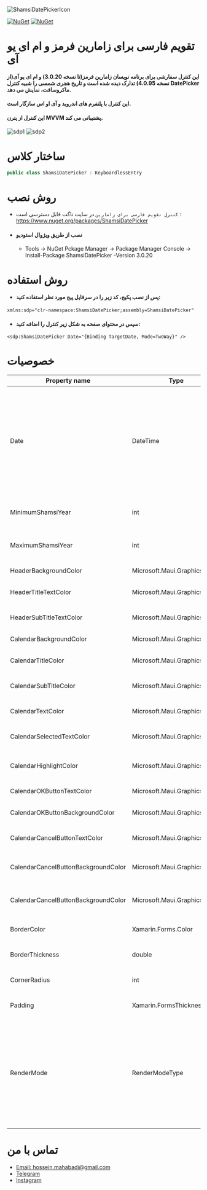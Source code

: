 ![ShamsiDatePickerIcon](https://user-images.githubusercontent.com/76768870/188611980-a9c6a0f6-f7bf-4224-a48b-c09fef5b837d.png)

[![NuGet](https://img.shields.io/nuget/v/ShamsiDatePicker.svg)](https://www.nuget.org/packages/ShamsiDatePicker/) 
[![NuGet](https://img.shields.io/nuget/dt/ShamsiDatePicker.svg)](https://www.nuget.org/packages/ShamsiDatePicker/)

# تقویم فارسی برای زامارین فرمز و ام ای یو آی
#### این کنترل سفارشی برای برنامه نویسان زامارین فرمز(تا نسخه 3.0.20) و ام ای یو آی(از نسخه 4.0.95) تدارک دیده شده است و تاریخ هجری شمسی را شبیه کنترل DatePicker ماکروسافت، نمایش می دهد.
#### این کنترل با پلتفرم های اندروید و آی او اس سازگار است.
#### این کنترل از پترن MVVM پشتیبانی می کند.

![sdp1](https://user-images.githubusercontent.com/76768870/188799594-599b7007-36ce-49ea-b086-a06c6692cce2.jpg)
![sdp2](https://user-images.githubusercontent.com/76768870/188799712-d23e72fb-634b-494f-a204-6811dedc3b53.jpg)

#  ساختار کلاس
```csharp
public class ShamsiDatePicker : KeyboardlessEntry
```
# روش نصب
- `کنترل تقویم فارسی برای زامارین` در سایت ناگت قابل دسترسی است : https://www.nuget.org/packages/ShamsiDatePicker
- #### نصب از طریق ویژوال استودیو
	- Tools -> NuGet Pckage Manager -> Package Manager Console -> Install-Package ShamsiDatePicker -Version 3.0.20

# روش استفاده
- #### پس از نصب پکیج، کد زیر را در سرفایل پیج مورد نظر استفاده کنید: 
```xaml
xmlns:sdp="clr-namespace:ShamsiDatePicker;assembly=ShamsiDatePicker" 
```

- #### سپس در محتوای صفحه به شکل زیر کنترل را اضافه کنید:
```xaml
<sdp:ShamsiDatePicker Date="{Binding TargetDate, Mode=TwoWay}" />
```

# خصوصیات
| Property name                    | Type         | Default value  | Bindable | Description                 |
| ----------------------------- | ----------- | --------------- | ---------- | ------------------------------------------ |
| Date | DateTime | DateTime.Now | ✅ | تاریخ انتخاب شده به هجری شمسی را  به میلادی ترجمه و در خود ذخیره می کند. تاریخ را از میلادی  به شمسی ترجمه کرده و در تقویم نمایش می دهد. |
| MinimumShamsiYear | int | 1300 | ✅ | کمترین سال شمسی قابل انتخاب از تقویم |
| MaximumShamsiYear | int | 1500 | ✅ | بیشترین سال شمسی قابل انتخاب از تقویم |
| HeaderBackgroundColor | Microsoft.Maui.Graphics.Color | Color.FromHex("#FF4081") | ✅ | رنگ سربرگ تقویم |
| HeaderTitleTextColor | Microsoft.Maui.Graphics.Color | Color.White | ✅ | رنگ متن عنوان سربرگ تقویم |
| HeaderSubTitleTextColor | Microsoft.Maui.Graphics.Color | Color.White | ✅ | رنگ متن زیر عنوان سربرگ تقویم |
| CalendarBackgroundColor| Microsoft.Maui.Graphics.Color | Color.White | ✅ | رنگ صفحه تقویم |
| CalendarTitleColor | Microsoft.Maui.Graphics.Color | Color.Black | ✅ | رنگ متن عنوان صفحه تقویم |
| CalendarSubTitleColor | Microsoft.Maui.Graphics.Color | Color.Black | ✅ | رنگ متن زیر عنوان صفحه تقویم |
| CalendarTextColor | Microsoft.Maui.Graphics.Color | Color.Black | ✅ | رنگ متن اعداد صفحه تقویم |
| CalendarSelectedTextColor | Microsoft.Maui.Graphics.Color | Color.White | ✅ | رنگ متن روز انتخاب شده صفحه تقویم |
| CalendarHighlightColor | Microsoft.Maui.Graphics.Color | Color.FromHex("#FF4081") | ✅ | رنگ هایلایت روز انتخاب شده صفحه تقویم |
| CalendarOKButtonTextColor | Microsoft.Maui.Graphics.Color | Color.FromHex("#FF4081") | ✅ | رنگ متن کلید انتخاب تقویم |
| CalendarOKButtonBackgroundColor | Microsoft.Maui.Graphics.Color | Color.Transparent | ✅ | رنگ پس زمینه کلید انتخاب تقویم |
| CalendarCancelButtonTextColor | Microsoft.Maui.Graphics.Color | Color.FromHex("#FF4081") | ✅ | رنگ پس زمینه کلید انتخاب تقویم |
| CalendarCancelButtonBackgroundColor | Microsoft.Maui.Graphics.Color | Color.Transparent | ✅ | رنگ پس زمینه کلید انصراف تقویم |
| CalendarCancelButtonBackgroundColor | Microsoft.Maui.Graphics.Color | Color.Transparent | ✅ | رنگ پس زمینه کلید انصراف تقویم |
| BorderColor | Xamarin.Forms.Color | Color.Black | ✅ | رنگ حاشیه جعبه متن تاریخ |
| BorderThickness | double | 1d | ✅ | اندازه حاشیه جعبه متن تاریخ |
| CornerRadius | int | 0 | ✅ | میزان انحنای لبه های جعبه متن تاریخ |
| Padding | Xamarin.FormsThickness | 5 | ✅ | میزان فاصله داخلی جعبه متن تاریخ |
| RenderMode | RenderModeType | RenderModeType.Standard |  | با تغییر این خصیصه می توانید بین حالت جعبه متن پیش فرض زامارین و جعبه متن استاندارد سوییچ کنید. چهار خصیصه قبلی فقط در حالت استاندارد فعال هستند. |

# تماس با من
- [Email: hossein.mahabadi@gmail.com](mailto:hossein.mahabadi@gmail.com)
- [Telegram](https://t.me/hossein_mahabadi)
- [Instagram](https://instagram.com/hossein.mahabadi468)